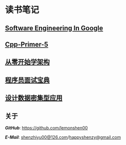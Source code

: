 # 读书笔记

## [Software Engineering In Google](https://github.com/lemonshen00/reading-record/blob/main/swe-book/)

## [Cpp-Primer-5](https://github.com/lemonshen00/reading-record/blob/main/cpp-primer-5/)

## [从零开始学架构](https://github.com/lemonshen00/reading-record/tree/main/%E4%BB%8E%E9%9B%B6%E5%BC%80%E5%A7%8B%E5%AD%A6%E6%9E%B6%E6%9E%84)

## [程序员面试宝典](https://github.com/lemonshen00/reading-record/tree/main/%E7%A8%8B%E5%BA%8F%E5%91%98%E9%9D%A2%E8%AF%95%E5%AE%9D%E5%85%B8)

## [设计数据密集型应用](https://github.com/lemonshen00/reading-record/tree/main/%E8%AE%BE%E8%AE%A1%E6%95%B0%E6%8D%AE%E5%AF%86%E9%9B%86%E5%9E%8B%E5%BA%94%E7%94%A8)

## 关于

***GitHub***: https://github.com/lemonshen00

***E-Mail***: shenzhiyu00@126.com/happyshenzy@gmail.com
